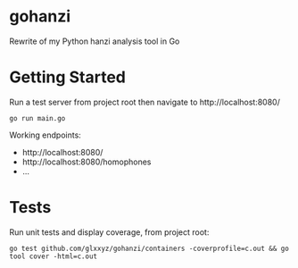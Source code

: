 # gohanzi
Rewrite of my Python hanzi analysis tool in Go

# Getting Started

Run a test server from project root then navigate to http://localhost:8080/

```
go run main.go
```

Working endpoints:

* http://localhost:8080/
* http://localhost:8080/homophones
* ...

# Tests


Run unit tests and display coverage, from project root:

```
go test github.com/glxxyz/gohanzi/containers -coverprofile=c.out && go tool cover -html=c.out
```
